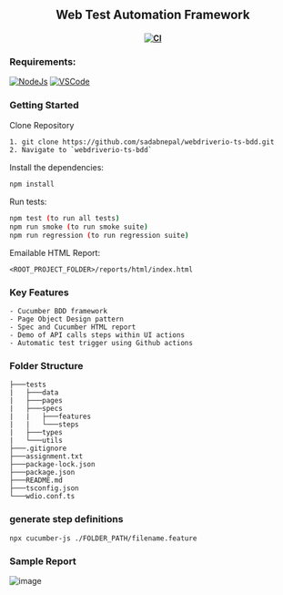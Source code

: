 <h2 align="center"> Web Test Automation Framework </h2>

<h4 align="center">
	
[![CI](https://github.com/sadabnepal/WebdriverIOTypeScriptCucumber/actions/workflows/main.yml/badge.svg)](https://github.com/sadabnepal/WebdriverIOTypeScriptCucumber/actions/workflows/main.yml)

</h4>

### Requirements:
[![NodeJs](https://img.shields.io/badge/-NodeJS-%23339933?logo=npm)](https://nodejs.org/en/download/)
[![VSCode](https://img.shields.io/badge/-Visual%20Studio%20Code-%233178C6?logo=visual-studio-code)](https://code.visualstudio.com/download)

### Getting Started
Clone Repository
```bash
1. git clone https://github.com/sadabnepal/webdriverio-ts-bdd.git
2. Navigate to `webdriverio-ts-bdd`
```

Install the dependencies:
```bash
npm install
```

Run tests:
```bash
npm test (to run all tests)
npm run smoke (to run smoke suite)
npm run regression (to run regression suite)
```

Emailable HTML Report:
```
<ROOT_PROJECT_FOLDER>/reports/html/index.html
```
### Key Features
	- Cucumber BDD framework
	- Page Object Design pattern
	- Spec and Cucumber HTML report
	- Demo of API calls steps within UI actions
	- Automatic test trigger using Github actions

### Folder Structure
```
├───tests
|   ├───data
|   ├───pages
|   ├───specs
|   |   ├───features
|   |   └───steps
|   ├───types
|   └───utils
├───.gitignore
├───assignment.txt
├───package-lock.json
├───package.json
├───README.md
├───tsconfig.json
└───wdio.conf.ts
```

### generate step definitions
```
npx cucumber-js ./FOLDER_PATH/filename.feature  
```
### Sample Report
![image](https://user-images.githubusercontent.com/65847528/142774279-1e18cbd2-9869-4fd9-ac3b-af397022fa73.png)

